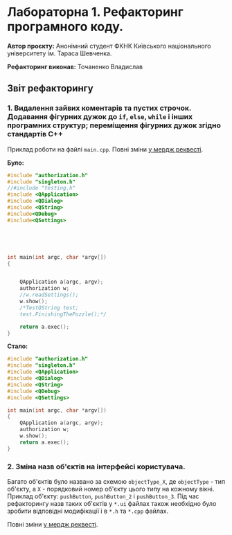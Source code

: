 # Лабораторна 1. Рефакторинг програмного коду.

**Автор проєкту:** Анонімний студент ФКНК Київського національного університету ім. Тараса Шевченка.

**Рефакторинг виконав:** Точаненко Владислав

## Звіт рефакторингу

### 1. Видалення зайвих коментарів та пустих строчок. Додавання фігурних дужок до `if`, `else`, `while` і інших програмних структур; переміщення фігурних дужок згідно стандартів C++

Приклад роботи на файлі `main.cpp`. Повні зміни [у мердж реквесті](https://github.com/knu-5-tochanenko/SoftwareReengineering/pull/1/files).

**Було:**

```cpp
#include "authorization.h"
#include "singleton.h"
//#include "testing.h"
#include <QApplication>
#include <QDialog>
#include <QString>
#include<QDebug>
#include<QSettings>





int main(int argc, char *argv[])
{


    QApplication a(argc, argv);
    authorization w;
    //w.readSettings();
    w.show();
    /*TestQString test;
    test.FinishingThePuzzle();*/

    return a.exec();
}
```

**Стало:**

```cpp
#include "authorization.h"
#include "singleton.h"
#include <QApplication>
#include <QDialog>
#include <QString>
#include <QDebug>
#include <QSettings>

int main(int argc, char *argv[])
{
    QApplication a(argc, argv);
    authorization w;
    w.show();
    return a.exec();
}
```

### 2. Зміна назв об'єктів на інтерфейсі користувача.

Багато об'єктів було названо за схемою `objectType_X`, де `objectType` - тип об'єкту, а `X` - порядковий номер об'єкту цього типу на кожному вікні. Приклад об'єкту: `pushButton`, `pushButton_2` і `pushButton_3`. Під час рефакторингу назв таких об'єктів у `*.ui` файлах також необхідно було зробити відповідні модифікації і в `*.h` та `*.cpp` файлах.

Повні зміни [у мердж реквесті](https://github.com/knu-5-tochanenko/SoftwareReengineering/pull/2/files).
